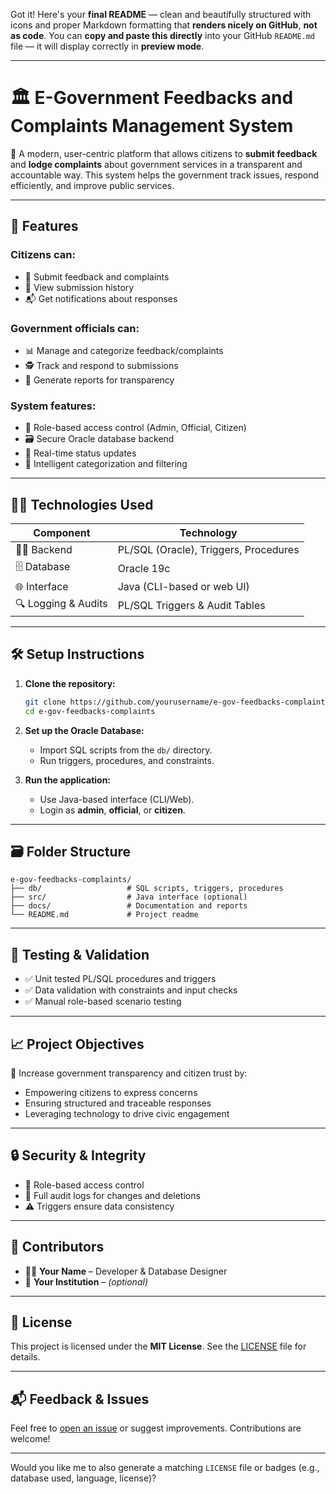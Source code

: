 Got it! Here's your **final README** — clean and beautifully structured with icons and proper Markdown formatting that **renders nicely on GitHub**, **not as code**. You can **copy and paste this directly** into your GitHub `README.md` file — it will display correctly in **preview mode**.

---

# 🏛️ E-Government Feedbacks and Complaints Management System

📢 A modern, user-centric platform that allows citizens to **submit feedback** and **lodge complaints** about government services in a transparent and accountable way. This system helps the government track issues, respond efficiently, and improve public services.

---

## 📌 Features

### Citizens can:

* 📝 Submit feedback and complaints
* 📄 View submission history
* 📬 Get notifications about responses

### Government officials can:

* 📊 Manage and categorize feedback/complaints
* 🕵️ Track and respond to submissions
* 🧾 Generate reports for transparency

### System features:

* 🔐 Role-based access control (Admin, Official, Citizen)
* 🗃️ Secure Oracle database backend
* 🔄 Real-time status updates
* 🧠 Intelligent categorization and filtering

---

## 🧑‍💻 Technologies Used

| Component           | Technology                            |
| ------------------- | ------------------------------------- |
| 👨‍💻 Backend       | PL/SQL (Oracle), Triggers, Procedures |
| 🗄️ Database        | Oracle 19c                            |
| 🌐 Interface        | Java (CLI-based or web UI)            |
| 🔍 Logging & Audits | PL/SQL Triggers & Audit Tables        |

---

## 🛠️ Setup Instructions

1. **Clone the repository:**

   ```bash
   git clone https://github.com/yourusername/e-gov-feedbacks-complaints.git
   cd e-gov-feedbacks-complaints
   ```

2. **Set up the Oracle Database:**

   * Import SQL scripts from the `db/` directory.
   * Run triggers, procedures, and constraints.

3. **Run the application:**

   * Use Java-based interface (CLI/Web).
   * Login as **admin**, **official**, or **citizen**.

---

## 🗃️ Folder Structure

```
e-gov-feedbacks-complaints/
├── db/                   # SQL scripts, triggers, procedures
├── src/                  # Java interface (optional)
├── docs/                 # Documentation and reports
└── README.md             # Project readme
```

---

## 🧪 Testing & Validation

* ✅ Unit tested PL/SQL procedures and triggers
* ✅ Data validation with constraints and input checks
* ✅ Manual role-based scenario testing

---

## 📈 Project Objectives

🎯 Increase government transparency and citizen trust by:

* Empowering citizens to express concerns
* Ensuring structured and traceable responses
* Leveraging technology to drive civic engagement

---

## 🔒 Security & Integrity

* 🔐 Role-based access control
* 🧾 Full audit logs for changes and deletions
* ⚠️ Triggers ensure data consistency

---

## 🤝 Contributors

* 👨‍🎓 **Your Name** – Developer & Database Designer
* 🏢 **Your Institution** – *(optional)*

---

## 📄 License

This project is licensed under the **MIT License**. See the [LICENSE](LICENSE) file for details.

---

## 📬 Feedback & Issues

Feel free to [open an issue](https://github.com/yourusername/e-gov-feedbacks-complaints/issues) or suggest improvements. Contributions are welcome!

---

Would you like me to also generate a matching `LICENSE` file or badges (e.g., database used, language, license)?

